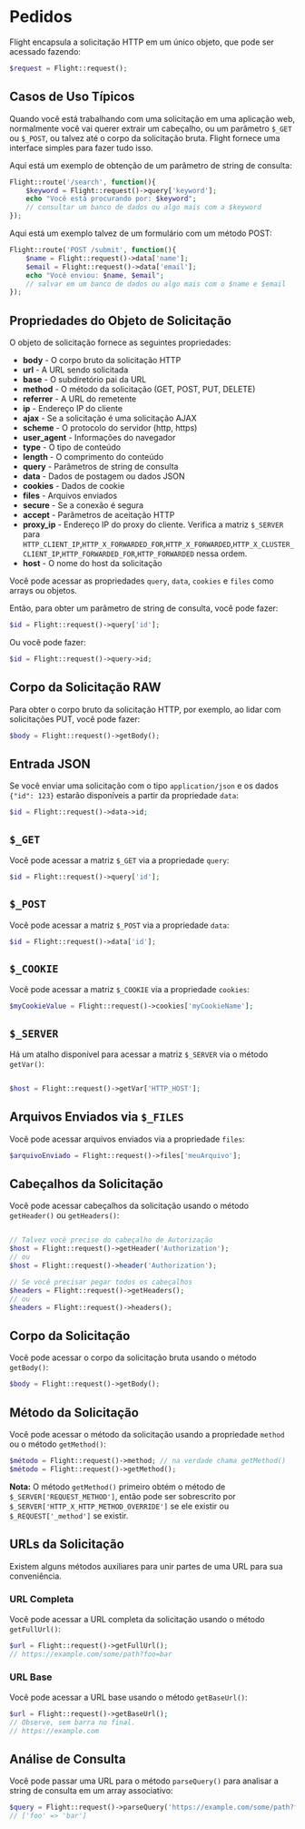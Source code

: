 # Pedidos

Flight encapsula a solicitação HTTP em um único objeto, que pode ser
acessado fazendo:

```php
$request = Flight::request();
```

## Casos de Uso Típicos

Quando você está trabalhando com uma solicitação em uma aplicação web, normalmente você vai
querer extrair um cabeçalho, ou um parâmetro `$_GET` ou `$_POST`, ou talvez
até o corpo da solicitação bruta. Flight fornece uma interface simples para fazer tudo isso.

Aqui está um exemplo de obtenção de um parâmetro de string de consulta:

```php
Flight::route('/search', function(){
	$keyword = Flight::request()->query['keyword'];
	echo "Você está procurando por: $keyword";
	// consultar um banco de dados ou algo mais com a $keyword
});
```

Aqui está um exemplo talvez de um formulário com um método POST:

```php
Flight::route('POST /submit', function(){
	$name = Flight::request()->data['name'];
	$email = Flight::request()->data['email'];
	echo "Você enviou: $name, $email";
	// salvar em um banco de dados ou algo mais com o $name e $email
});
```

## Propriedades do Objeto de Solicitação

O objeto de solicitação fornece as seguintes propriedades:

- **body** - O corpo bruto da solicitação HTTP
- **url** - A URL sendo solicitada
- **base** - O subdiretório pai da URL
- **method** - O método da solicitação (GET, POST, PUT, DELETE)
- **referrer** - A URL do remetente
- **ip** - Endereço IP do cliente
- **ajax** - Se a solicitação é uma solicitação AJAX
- **scheme** - O protocolo do servidor (http, https)
- **user_agent** - Informações do navegador
- **type** - O tipo de conteúdo
- **length** - O comprimento do conteúdo
- **query** - Parâmetros de string de consulta
- **data** - Dados de postagem ou dados JSON
- **cookies** - Dados de cookie
- **files** - Arquivos enviados
- **secure** - Se a conexão é segura
- **accept** - Parâmetros de aceitação HTTP
- **proxy_ip** - Endereço IP do proxy do cliente. Verifica a matriz `$_SERVER` para `HTTP_CLIENT_IP`,`HTTP_X_FORWARDED_FOR`,`HTTP_X_FORWARDED`,`HTTP_X_CLUSTER_CLIENT_IP`,`HTTP_FORWARDED_FOR`,`HTTP_FORWARDED` nessa ordem.
- **host** - O nome do host da solicitação

Você pode acessar as propriedades `query`, `data`, `cookies` e `files`
como arrays ou objetos.

Então, para obter um parâmetro de string de consulta, você pode fazer:

```php
$id = Flight::request()->query['id'];
```

Ou você pode fazer:

```php
$id = Flight::request()->query->id;
```

## Corpo da Solicitação RAW

Para obter o corpo bruto da solicitação HTTP, por exemplo, ao lidar com solicitações PUT,
você pode fazer:

```php
$body = Flight::request()->getBody();
```

## Entrada JSON

Se você enviar uma solicitação com o tipo `application/json` e os dados `{"id": 123}`
estarão disponíveis a partir da propriedade `data`:

```php
$id = Flight::request()->data->id;
```

## `$_GET`

Você pode acessar a matriz `$_GET` via a propriedade `query`:

```php
$id = Flight::request()->query['id'];
```

## `$_POST`

Você pode acessar a matriz `$_POST` via a propriedade `data`:

```php
$id = Flight::request()->data['id'];
```

## `$_COOKIE`

Você pode acessar a matriz `$_COOKIE` via a propriedade `cookies`:

```php
$myCookieValue = Flight::request()->cookies['myCookieName'];
```

## `$_SERVER`

Há um atalho disponível para acessar a matriz `$_SERVER` via o método `getVar()`:

```php

$host = Flight::request()->getVar['HTTP_HOST'];
```

## Arquivos Enviados via `$_FILES`

Você pode acessar arquivos enviados via a propriedade `files`:

```php
$arquivoEnviado = Flight::request()->files['meuArquivo'];
```

## Cabeçalhos da Solicitação

Você pode acessar cabeçalhos da solicitação usando o método `getHeader()` ou `getHeaders()`:

```php

// Talvez você precise do cabeçalho de Autorização
$host = Flight::request()->getHeader('Authorization');
// ou
$host = Flight::request()->header('Authorization');

// Se você precisar pegar todos os cabeçalhos
$headers = Flight::request()->getHeaders();
// ou
$headers = Flight::request()->headers();
```

## Corpo da Solicitação

Você pode acessar o corpo da solicitação bruta usando o método `getBody()`:

```php
$body = Flight::request()->getBody();
```

## Método da Solicitação

Você pode acessar o método da solicitação usando a propriedade `method` ou o método `getMethod()`:

```php
$método = Flight::request()->method; // na verdade chama getMethod()
$método = Flight::request()->getMethod();
```

**Nota:** O método `getMethod()` primeiro obtém o método de `$_SERVER['REQUEST_METHOD']`, então pode ser sobrescrito
por `$_SERVER['HTTP_X_HTTP_METHOD_OVERRIDE']` se ele existir ou `$_REQUEST['_method']` se existir.

## URLs da Solicitação

Existem alguns métodos auxiliares para unir partes de uma URL para sua conveniência.

### URL Completa

Você pode acessar a URL completa da solicitação usando o método `getFullUrl()`:

```php
$url = Flight::request()->getFullUrl();
// https://example.com/some/path?foo=bar
```
### URL Base

Você pode acessar a URL base usando o método `getBaseUrl()`:

```php
$url = Flight::request()->getBaseUrl();
// Observe, sem barra no final.
// https://example.com
```

## Análise de Consulta

Você pode passar uma URL para o método `parseQuery()` para analisar a string de consulta em um array associativo:

```php
$query = Flight::request()->parseQuery('https://example.com/some/path?foo=bar');
// ['foo' => 'bar']
```